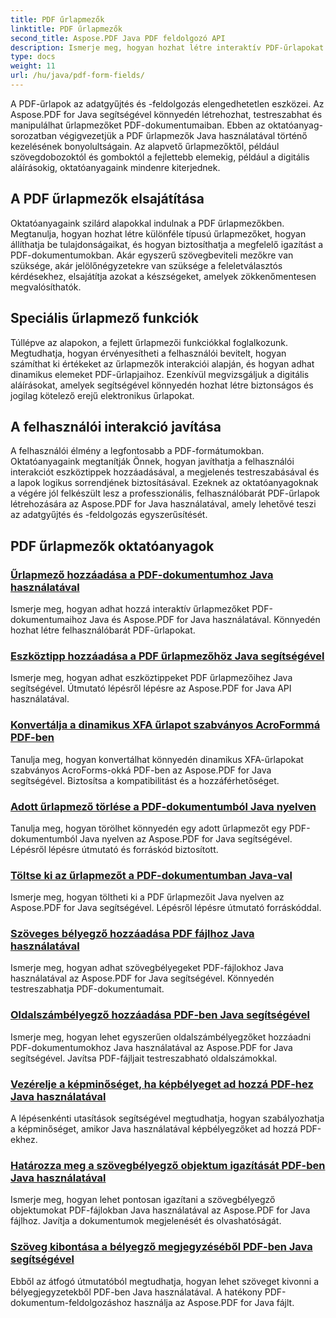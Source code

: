 ```yaml
---
title: PDF űrlapmezők
linktitle: PDF űrlapmezők
second_title: Aspose.PDF Java PDF feldolgozó API
description: Ismerje meg, hogyan hozhat létre interaktív PDF-űrlapokat az Aspose.PDF for Java segítségével. Átfogó oktatóanyagok az űrlapmezők hatékony kezeléséhez.
type: docs
weight: 11
url: /hu/java/pdf-form-fields/
---
```


A PDF-űrlapok az adatgyűjtés és -feldolgozás elengedhetetlen eszközei. Az Aspose.PDF for Java segítségével könnyedén létrehozhat, testreszabhat és manipulálhat űrlapmezőket PDF-dokumentumaiban. Ebben az oktatóanyag-sorozatban végigvezetjük a PDF űrlapmezők Java használatával történő kezelésének bonyolultságain. Az alapvető űrlapmezőktől, például szövegdobozoktól és gomboktól a fejlettebb elemekig, például a digitális aláírásokig, oktatóanyagaink mindenre kiterjednek.

## A PDF űrlapmezők elsajátítása

Oktatóanyagaink szilárd alapokkal indulnak a PDF űrlapmezőkben. Megtanulja, hogyan hozhat létre különféle típusú űrlapmezőket, hogyan állíthatja be tulajdonságaikat, és hogyan biztosíthatja a megfelelő igazítást a PDF-dokumentumokban. Akár egyszerű szövegbeviteli mezőkre van szüksége, akár jelölőnégyzetekre van szüksége a feleletválasztós kérdésekhez, elsajátítja azokat a készségeket, amelyek zökkenőmentesen megvalósíthatók.

## Speciális űrlapmező funkciók

Túllépve az alapokon, a fejlett űrlapmezői funkciókkal foglalkozunk. Megtudhatja, hogyan érvényesítheti a felhasználói bevitelt, hogyan számíthat ki értékeket az űrlapmezők interakciói alapján, és hogyan adhat dinamikus elemeket PDF-űrlapjaihoz. Ezenkívül megvizsgáljuk a digitális aláírásokat, amelyek segítségével könnyedén hozhat létre biztonságos és jogilag kötelező erejű elektronikus űrlapokat.

## A felhasználói interakció javítása

A felhasználói élmény a legfontosabb a PDF-formátumokban. Oktatóanyagaink megtanítják Önnek, hogyan javíthatja a felhasználói interakciót eszköztippek hozzáadásával, a megjelenés testreszabásával és a lapok logikus sorrendjének biztosításával. Ezeknek az oktatóanyagoknak a végére jól felkészült lesz a professzionális, felhasználóbarát PDF-űrlapok létrehozására az Aspose.PDF for Java használatával, amely lehetővé teszi az adatgyűjtés és -feldolgozás egyszerűsítését.

## PDF űrlapmezők oktatóanyagok
### [Űrlapmező hozzáadása a PDF-dokumentumhoz Java használatával](./add-form-field-in-pdf-document-using-java/)
Ismerje meg, hogyan adhat hozzá interaktív űrlapmezőket PDF-dokumentumaihoz Java és Aspose.PDF for Java használatával. Könnyedén hozhat létre felhasználóbarát PDF-űrlapokat.
### [Eszköztipp hozzáadása a PDF űrlapmezőhöz Java segítségével](./add-tooltip-to-pdf-form-field-with-java/)
Ismerje meg, hogyan adhat eszköztippeket PDF űrlapmezőihez Java segítségével. Útmutató lépésről lépésre az Aspose.PDF for Java API használatával.
### [Konvertálja a dinamikus XFA űrlapot szabványos AcroFormmá PDF-ben](./convert-dynamic-xfa-form-to-standard-acroform-in-pdf/)
Tanulja meg, hogyan konvertálhat könnyedén dinamikus XFA-űrlapokat szabványos AcroForms-okká PDF-ben az Aspose.PDF for Java segítségével. Biztosítsa a kompatibilitást és a hozzáférhetőséget.
### [Adott űrlapmező törlése a PDF-dokumentumból Java nyelven](./delete-particular-form-field-from-pdf-document-in-java/)
Tanulja meg, hogyan törölhet könnyedén egy adott űrlapmezőt egy PDF-dokumentumból Java nyelven az Aspose.PDF for Java segítségével. Lépésről lépésre útmutató és forráskód biztosított.
### [Töltse ki az űrlapmezőt a PDF-dokumentumban Java-val](./fill-form-field-in-pdf-document-with-java/)
Ismerje meg, hogyan töltheti ki a PDF űrlapmezőit Java nyelven az Aspose.PDF for Java segítségével. Lépésről lépésre útmutató forráskóddal.
### [Szöveges bélyegző hozzáadása PDF fájlhoz Java használatával](./adding-text-stamp-in-pdf-file-using-java/)
Ismerje meg, hogyan adhat szövegbélyegeket PDF-fájlokhoz Java használatával az Aspose.PDF for Java segítségével. Könnyedén testreszabhatja PDF-dokumentumait.
### [Oldalszámbélyegző hozzáadása PDF-ben Java segítségével](./add-page-number-stamp-in-pdf-using-java/)
Ismerje meg, hogyan lehet egyszerűen oldalszámbélyegzőket hozzáadni PDF-dokumentumokhoz Java használatával az Aspose.PDF for Java segítségével. Javítsa PDF-fájljait testreszabható oldalszámokkal.
### [Vezérelje a képminőséget, ha képbélyeget ad hozzá PDF-hez Java használatával](./control-image-quality-when-adding-image-stamp-in-pdf-using-java/)
A lépésenkénti utasítások segítségével megtudhatja, hogyan szabályozhatja a képminőséget, amikor Java használatával képbélyegzőket ad hozzá PDF-ekhez.
### [Határozza meg a szövegbélyegző objektum igazítását PDF-ben Java használatával](./define-alignment-for-text-stamp-object-in-pdf-using-java/)
Ismerje meg, hogyan lehet pontosan igazítani a szövegbélyegző objektumokat PDF-fájlokban Java használatával az Aspose.PDF for Java fájlhoz. Javítja a dokumentumok megjelenését és olvashatóságát.
### [Szöveg kibontása a bélyegző megjegyzéséből PDF-ben Java segítségével](./extract-text-from-stamp-annotation-in-pdf-using-java/)
Ebből az átfogó útmutatóból megtudhatja, hogyan lehet szöveget kivonni a bélyegjegyzetekből PDF-ben Java használatával. A hatékony PDF-dokumentum-feldolgozáshoz használja az Aspose.PDF for Java fájlt.
